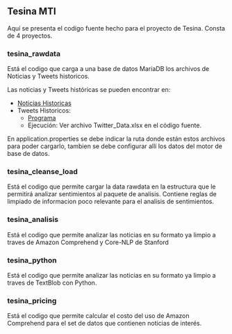 ## Tesina MTI

Aquí se presenta el codigo fuente hecho para el proyecto de Tesina. Consta de 4 proyectos.

### tesina_rawdata

Está el codigo que carga a una base de datos MariaDB los archivos de Noticias y Tweets historicos. 

Las noticias y Tweets históricas se pueden encontrar en:

- [Noticias Historicas](https://github.com/philipperemy/financial-news-dataset)
- Tweets Historicos:
  - [Programa](https://github.com/Jefferson-Henrique/GetOldTweets-python)
  - Ejecución: Ver archivo Twitter_Data.xlsx en el código fuente.

En application.properties se debe indicar la ruta donde están estos archivos para poder cargarlo, tambien se debe configurar allí los datos del motor de base de datos.
	
### tesina_cleanse_load

Está el codigo que permite cargar la data rawdata en la estructura que le permitirá analizar sentimientos al paquete de analisis.
Contiene reglas de limpiado de informacion poco relevante para el analisis de sentimientos.

### tesina_analisis

Está el codigo que permite analizar las noticias en su formato ya limpio a traves de Amazon Comprehend y Core-NLP de Stanford

### tesina_python

Está el codigo que permite analizar las noticias en su formato ya limpio a traves de TextBlob con Python.


### tesina_pricing

Está el codigo que permite calcular el costo del uso de Amazon Comprehend para el set de datos que contienen noticias de interés.
